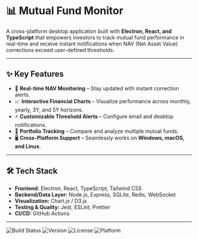 # 📊 Mutual Fund Monitor

A cross-platform desktop application built with **Electron, React, and TypeScript** that empowers investors to track mutual fund performance in real-time and receive instant notifications when NAV (Net Asset Value) corrections exceed user-defined thresholds.

---

## ✨ Key Features
- 🔔 **Real-time NAV Monitoring** – Stay updated with instant correction alerts.  
- 📈 **Interactive Financial Charts** – Visualize performance across monthly, yearly, 3Y, and 5Y horizons.  
- ⚡ **Customizable Threshold Alerts** – Configure email and desktop notifications.  
- 💼 **Portfolio Tracking** – Compare and analyze multiple mutual funds.  
- 🖥️ **Cross-Platform Support** – Seamlessly works on **Windows, macOS, and Linux**.  

---

## 🛠️ Tech Stack
- **Frontend:** Electron, React, TypeScript, Tailwind CSS  
- **Backend/Data Layer:** Node.js, Express, SQLite, Redis, WebSocket  
- **Visualization:** Chart.js / D3.js  
- **Testing & Quality:** Jest, ESLint, Prettier  
- **CI/CD:** GitHub Actions  

---

![Build Status](https://img.shields.io/badge/build-passing-brightgreen)
![Version](https://img.shields.io/badge/version-1.0.0-blue)
![License](https://img.shields.io/badge/license-MIT-green)
![Platform](https://img.shields.io/badge/platform-Windows%20%7C%20macOS%20%7C%20Linux-lightgrey)
